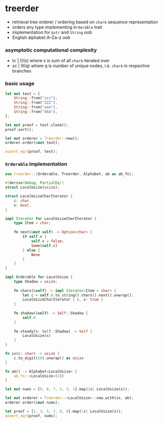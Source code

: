 # treerder
- retrieval tree orderer / ordering based on `char`s sequence representation
- orders any type implementing `Orderable` trait
- implementation for `&str` and `String` oob
- English alphabet A–Za–z oob

### asymptotic computational complexity

- tc | Ο(s) where s is sum of all `char`s iterated over
- sc | Θ(q) where q is number of unique nodes, i.e. `char`s in respective branches

### basic usage

```rust
let mut test = [
    String::from("zzz"),    
    String::from("ZZZ"),    
    String::from("aaa"),    
    String::from("AAA"),    
];

let mut proof = test.clone();
proof.sort();

let mut orderer = Treerder::new();
orderer.order(&mut test);

assert_eq!(proof, test);
```

### `Orderable` implementation

```rust
use treerder::{Orderable, Treerder, Alphabet, ab as ab_fn};

#[derive(Debug, PartialEq)]
struct LocalUsize(usize);

struct LocalUsizeCharIterator {
    c: char,
    x: bool,
}

impl Iterator for LocalUsizeCharIterator {
    type Item = char;
    
    fn next(&mut self) -> Option<char> {
        if self.x {
            self.x = false;
            Some(self.c)
        } else {
            None
        }
    }
}

impl Orderable for LocalUsize {
    type Shadow = usize;
    
    fn chars(&self) -> impl Iterator<Item = char> {
        let c = self.0.to_string().chars().next().unwrap();
        LocalUsizeCharIterator { c, x: true }
    }
    
    fn shadow(&self) -> Self::Shadow {
        self.0
    }
    
    fn steady(s: Self::Shadow) -> Self {
        LocalUsize(s)
    }
}

fn ix(c: char) -> usize {
    c.to_digit(10).unwrap() as usize
}

fn ab() -> Alphabet<LocalUsize> {
    ab_fn::<LocalUsize>(10)
}

let mut nums = [9, 8, 7, 5, 3, 1].map(|x| LocalUsize(x));

let mut orderer = Treerder::<LocalUsize>::new_with(ix, ab);
orderer.order(&mut nums);

let proof = [1, 3, 5, 7, 8, 9].map(|x| LocalUsize(x));
assert_eq!(proof, nums);

```
